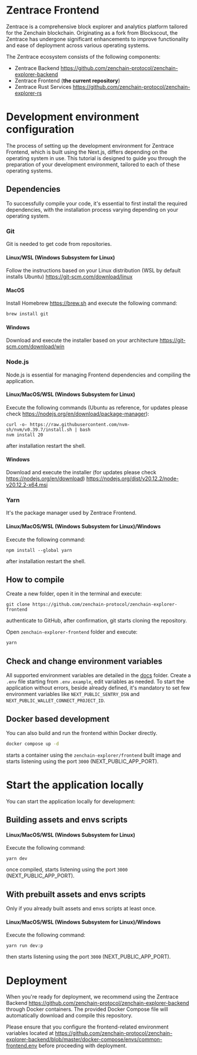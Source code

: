 # Zentrace Frontend

Zentrace is a comprehensive block explorer and analytics platform tailored for the Zenchain blockchain. Originating as a fork from Blockscout, the Zentrace has undergone significant enhancements to improve functionality and ease of deployment across various operating systems.

The Zentrace ecosystem consists of the following components:

- Zentrace Backend <https://github.com/zenchain-protocol/zenchain-explorer-backend>
- Zentrace Frontend (**the current repository**)
- Zentrace Rust Services <https://github.com/zenchain-protocol/zenchain-explorer-rs>

# Development environment configuration

The process of setting up the development environment for Zentrace Frontend, which is built using the Next.js, differs depending on the operating system in use. This tutorial is designed to guide you through the preparation of your development environment, tailored to each of these operating systems.

## Dependencies

To successfully compile your code, it's essential to first install the required dependencies, with the installation process varying depending on your operating system.

### Git

Git is needed to get code from repositories.

#### Linux/WSL (Windows Subsystem for Linux)

Follow the instructions based on your Linux distribution (WSL by default installs Ubuntu) <https://git-scm.com/download/linux>

#### MacOS

Install Homebrew <https://brew.sh> and execute the following command:

```bash
brew install git
```

#### Windows

Download and execute the installer based on your architecture <https://git-scm.com/download/win>

### Node.js

Node.js is essential for managing Frontend dependencies and compiling the application.

#### Linux/MacOS/WSL (Windows Subsystem for Linux)

Execute the following commands (Ubuntu as reference, for updates please check <https://nodejs.org/en/download/package-manager>):

```
curl -o- https://raw.githubusercontent.com/nvm-sh/nvm/v0.39.7/install.sh | bash
nvm install 20
```

after installation restart the shell.

#### Windows

Download and execute the installer (for updates please check <https://nodejs.org/en/download>) <https://nodejs.org/dist/v20.12.2/node-v20.12.2-x64.msi>

### Yarn

It's the package manager used by Zentrace Frontend.

#### Linux/MacOS/WSL (Windows Subsystem for Linux)/Windows

Execute the following command:

```
npm install --global yarn
```

after installation restart the shell.

## How to compile

Create a new folder, open it in the terminal and execute:

```text
git clone https://github.com/zenchain-protocol/zenchain-explorer-frontend
```

authenticate to GitHub, after confirmation, git starts cloning the repository.

Open `zenchain-explorer-frontend` folder and execute:

```bash
yarn
```

## Check and change environment variables

All supported environment variables are detailed in the [docs](docs) folder. Create a `.env` file starting from `.env.example`, edit variables as needed.
To start the application without errors, beside already defined, it's mandatory to set few environment variables like `NEXT_PUBLIC_SENTRY_DSN` and `NEXT_PUBLIC_WALLET_CONNECT_PROJECT_ID`.

## Docker based development

You can also build and run the frontend within Docker directly.

```bash
docker compose up -d
```

starts a container using the `zenchain-explorer/frontend` built image and starts listening using the port `3000` (NEXT_PUBLIC_APP_PORT).

# Start the application locally

You can start the application locally for development:

## Building assets and envs scripts

#### Linux/MacOS/WSL (Windows Subsystem for Linux)

Execute the following command:

```
yarn dev
```

once compiled, starts listening using the port `3000` (NEXT_PUBLIC_APP_PORT).

## With prebuilt assets and envs scripts

Only if you already built assets and envs scripts at least once.

#### Linux/MacOS/WSL (Windows Subsystem for Linux)/Windows

Execute the following command:

```
yarn run dev:p
```

then starts listening using the port `3000` (NEXT_PUBLIC_APP_PORT).

# Deployment

When you're ready for deployment, we recommend using the Zentrace Backend <https://github.com/zenchain-protocol/zenchain-explorer-backend> through Docker containers. The provided Docker Compose file will automatically download and compile this repository.

Please ensure that you configure the frontend-related environment variables located at <https://github.com/zenchain-protocol/zenchain-explorer-backend/blob/master/docker-compose/envs/common-frontend.env> before proceeding with deployment.
